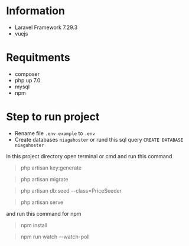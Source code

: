 # Information
* Laravel Framework 7.29.3
* vuejs

# Requitments
* composer
* php up 7.0
* mysql
* npm

# Step to run project

* Rename file `.env.example` to `.env`
* Create databases `niagahoster` or rund this sql query `CREATE DATABASE niagahoster`

In this project directory open terminal or cmd and run this command

> php artisan key:generate

> php artisan migrate

> php artisan db:seed --class=PriceSeeder

> php artisan serve

and run this command for npm

> npm install

> npm run watch --watch-poll
